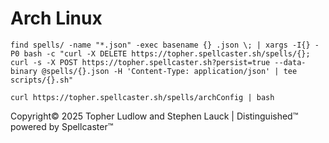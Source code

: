 # Arch Linux

```shell
find spells/ -name "*.json" -exec basename {} .json \; | xargs -I{} -P0 bash -c "curl -X DELETE https://topher.spellcaster.sh/spells/{}; curl -s -X POST https://topher.spellcaster.sh?persist=true --data-binary @spells/{}.json -H 'Content-Type: application/json' | tee scripts/{}.sh"

```

```shell
curl https://topher.spellcaster.sh/spells/archConfig | bash
```

Copyright© 2025 Topher Ludlow and Stephen Lauck | Distinguished™ powered by Spellcaster™
